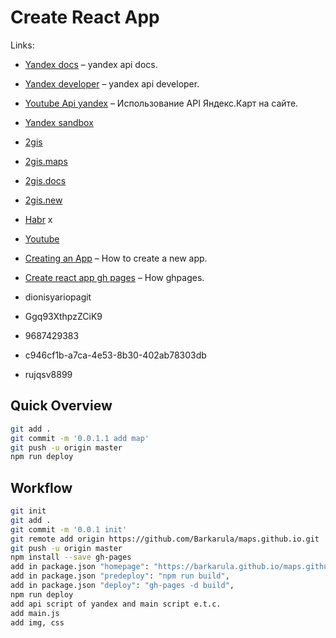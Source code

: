 # Create React App

Links:

- [Yandex docs](https://tech.yandex.ru/maps/jsapi/doc/2.1/faq/index-docpage/) – yandex api docs.
- [Yandex developer](https://developer.tech.yandex.ru/services/3/stat/) – yandex api developer.
- [Youtube Api yandex](https://www.youtube.com/watch?v=QkfUqb2XFRw) – Использование API Яндекс.Карт на сайте.
- [Yandex sandbox](https://tech.yandex.ru/maps/jsbox/2.1/polygon_with_image)

- [2gis](https://api.2gis.ru/)
- [2gis.maps](http://api.2gis.ru/doc/maps/info/)
- [2gis.docs](http://catalog.api.2gis.ru/doc/2.0/region/quickstart)
- [2gis.new](http://catalog.api.2gis.ru/doc/new/)
- [Habr](https://habr.com/ru/post/204228/) x
- [Youtube](https://www.youtube.com/results?search_query=2gis+%D0%BF%D0%BE%D0%B4%D0%BA%D0%BB%D1%8E%D1%87%D0%B5%D0%BD%D0%B8%D0%B5)


- [Creating an App](#creating-an-app) – How to create a new app.
- [Create react app gh pages](https://www.youtube.com/watch?v=1Y-PqBH-htk) – How ghpages.

- dionisyariopagit
- Ggq93XthpzZCiK9
- 9687429383
- c946cf1b-a7ca-4e53-8b30-402ab78303db

- rujqsv8899

## Quick Overview

```sh
git add .
git commit -m '0.0.1.1 add map'
git push -u origin master
npm run deploy
```

## Workflow

```sh
git init
git add .
git commit -m '0.0.1 init'
git remote add origin https://github.com/Barkarula/maps.github.io.git
git push -u origin master
npm install --save gh-pages
add in package.json "homepage": "https://barkarula.github.io/maps.github.io/"
add in package.json "predeploy": "npm run build",
add in package.json "deploy": "gh-pages -d build",
npm run deploy
add api script of yandex and main script e.t.c.
add main.js
add img, css
```